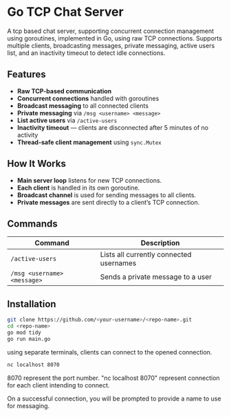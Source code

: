 # Go TCP Chat Server

A tcp based chat server, supporting concurrent connection management using goroutines, implemented in Go, using raw TCP connections. Supports multiple clients, broadcasting messages, private messaging, active users list, and an inactivity timeout to detect idle connections.

## Features

- **Raw TCP-based communication**
- **Concurrent connections** handled with goroutines
- **Broadcast messaging** to all connected clients
- **Private messaging** via `/msg <username> <message>`
- **List active users** via `/active-users`
- **Inactivity timeout** — clients are disconnected after 5 minutes of no activity
- **Thread-safe client management** using `sync.Mutex`

## How It Works

- **Main server loop** listens for new TCP connections.
- **Each client** is handled in its own goroutine.
- **Broadcast channel** is used for sending messages to all clients.
- **Private messages** are sent directly to a client’s TCP connection.

## Commands

| Command                          | Description                              |
|-----------------------------------|------------------------------------------|
| `/active-users`                   | Lists all currently connected usernames |
| `/msg <username> <message>`       | Sends a private message to a user       |

## Installation

```bash
git clone https://github.com/<your-username>/<repo-name>.git
cd <repo-name>
go mod tidy
go run main.go
```
using separate terminals, clients can connect to the opened connection.
```bash
nc localhost 8070
```
8070 represent the port number. "nc localhost 8070" represent connection for each client intending to connect.

On a successful connection, you will be prompted to provide a name to use for messaging.
